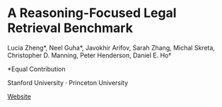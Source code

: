 # A Reasoning-Focused Legal Retrieval Benchmark

Lucia Zheng*, Neel Guha*, Javokhir Arifov, Sarah Zhang, Michal Skreta, Christopher D. Manning, Peter Henderson, Daniel E. Ho†

*Equal Contribution

Stanford University · Princeton University

[Website](https://reglab.github.io/legal-rag-benchmarks)